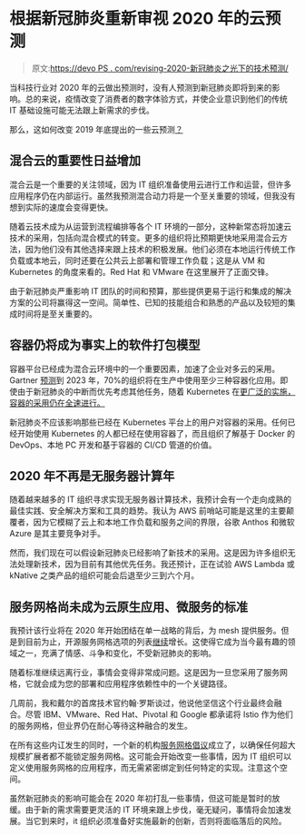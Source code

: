 # 根据新冠肺炎重新审视 2020 年的云预测

> 原文:[https://devo PS . com/revising-2020-新冠肺炎之光下的技术预测/](https://devops.com/revisiting-2020-tech-predictions-in-light-of-covid-19/)

当科技行业对 2020 年的云做出预测时，没有人预测到新冠肺炎即将到来的影响。总的来说，疫情改变了消费者的数字体验方式，并使企业意识到他们的传统 IT 基础设施可能无法跟上新需求的步伐。

那么，这如何改变 2019 年底提出的一些云预测[？](https://www.amdocs.com/blog/amdocs-voices/what-2020-has-store-cloud-insights-avishai-sharlin)

## 混合云的重要性日益增加

混合云是一个重要的关注领域，因为 IT 组织准备使用云进行工作和运营，但许多应用程序仍在内部运行。虽然我预测混合动力将是一个至关重要的领域，但我没有想到实际的速度会变得更快。

随着云技术成为从运营到流程编排等各个 IT 环境的一部分，这种新常态将加速云技术的采用，包括向混合模式的转变。更多的组织将比预期更快地采用混合云方法，因为他们没有其他选择来跟上技术的积极发展。他们必须在本地运行传统工作负载或本地云，同时还要在公共云上部署和管理工作负载；这是从 VM 和 Kubernetes 的角度来看的。Red Hat 和 VMware 在这里展开了正面交锋。

由于新冠肺炎严重影响 IT 团队的时间和预算，那些提供更易于运行和集成的解决方案的公司将赢得这一空间。简单性、已知的技能组合和熟悉的产品以及较短的集成时间将是至关重要的。

## 容器仍将成为事实上的软件打包模型

容器平台已经成为混合云环境中的一个重要因素，加速了企业对多云的采用。Gartner [预测](https://www.cio.com/article/3434010/more-enterprises-are-using-containers-here-s-why.html#_edn1)到 2023 年，70%的组织将在生产中使用至少三种容器化应用。即使由于新冠肺炎的中断而优先考虑其他任务，随着 Kubernetes 在[更广泛的实施，容器的采用仍在全速进行。](https://devops.com/webinars/why-devsecops-is-critical-for-containers-and-kubernetes/)

新冠肺炎不应该影响那些已经在 Kubernetes 平台上的用户对容器的采用。任何已经开始使用 Kubernetes 的人都已经在使用容器了，而且组织了解基于 Docker 的 DevOps、本地 PC 开发和基于容器的 CI/CD 管道的价值。

## 2020 年不再是无服务器计算年

随着越来越多的 IT 组织寻求实现无服务器计算技术，我预计会有一个走向成熟的最佳实践、安全解决方案和工具的趋势。我认为 AWS 前哨站可能是这里的主要颠覆者，因为它模糊了云上和本地工作负载和服务之间的界限，谷歌 Anthos 和微软 Azure 是其主要竞争对手。

然而，我们现在可以假设新冠肺炎已经影响了新技术的采用。这是因为许多组织无法处理新技术，因为目前有其他优先任务。我还预计，正在试验 AWS Lambda 或 kNative 之类产品的组织可能会后退至少三到六个月。

## 服务网格尚未成为云原生应用、微服务的标准

我预计该行业将在 2020 年开始团结在单一战略的背后，为 mesh 提供服务。但是到目前为止，开源服务网格选项的列表[继续](https://www.enterpriseai.news/2020/04/08/service-mesh-hub-backs-istio-as-adoption-accelerates/)增长。这使得它成为当今最有趣的领域之一，充满了情感、斗争和变化，不受新冠肺炎的影响。

随着标准继续远离行业，事情会变得非常成问题。这是因为一旦您采用了服务网格，它就会成为您的部署和应用程序依赖性中的一个关键路径。

几周前，我和戴尔的首席技术官约翰·罗斯谈过，他说他坚信这个行业最终会融合。尽管 IBM、VMware、Red Hat、Pivotal 和 Google 都承诺将 Istio 作为他们的服务网格，但业界仍在耐心等待这种融合的发生。

在所有这些内讧发生的同时，一个新的机构[服务网格倡议](https://smi-spec.io/)成立了，以确保任何超大规模扩展者都不能锁定服务网格。这可能会开始改变一些事情，因为 IT 组织可以定义使用服务网格的应用程序，而无需紧密绑定到任何特定的实现。注意这个空间。

虽然新冠肺炎的影响可能会在 2020 年初打乱一些事情，但这可能是暂时的放缓。由于新的需求需要更灵活的 IT 环境来跟上步伐，毫无疑问，事情将会加速发展。当它到来时，it 组织必须准备好实施最新的创新，否则将面临落后的风险。
